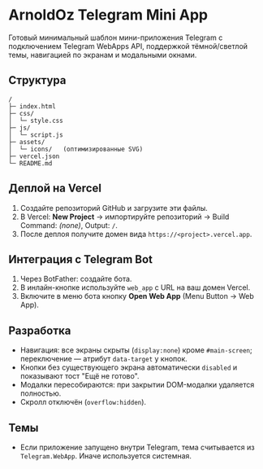 # ArnoldOz Telegram Mini App

Готовый минимальный шаблон мини-приложения Telegram с подключением Telegram WebApps API, поддержкой тёмной/светлой темы, навигацией по экранам и модальными окнами.

## Структура
```
/
├─ index.html
├─ css/
│  └─ style.css
├─ js/
│  └─ script.js
├─ assets/
│  └─ icons/   (оптимизированные SVG)
├─ vercel.json
└─ README.md
```

## Деплой на Vercel
1. Создайте репозиторий GitHub и загрузите эти файлы.
2. В Vercel: **New Project** → импортируйте репозиторий → Build Command: *(none)*, Output: `/`.
3. После деплоя получите домен вида `https://<project>.vercel.app`.

## Интеграция с Telegram Bot
1. Через BotFather: создайте бота.
2. В инлайн-кнопке используйте `web_app` c URL на ваш домен Vercel.
3. Включите в меню бота кнопку **Open Web App** (Menu Button → Web App).

## Разработка
- Навигация: все экраны скрыты (`display:none`) кроме `#main-screen`; переключение — атрибут `data-target` у кнопок.
- Кнопки без существующего экрана автоматически `disabled` и показывают тост "Ещё не готово".
- Модалки пересобираются: при закрытии DOM-модалки удаляется полностью.
- Скролл отключён (`overflow:hidden`).

## Темы
- Если приложение запущено внутри Telegram, тема считывается из `Telegram.WebApp`. Иначе используется системная.